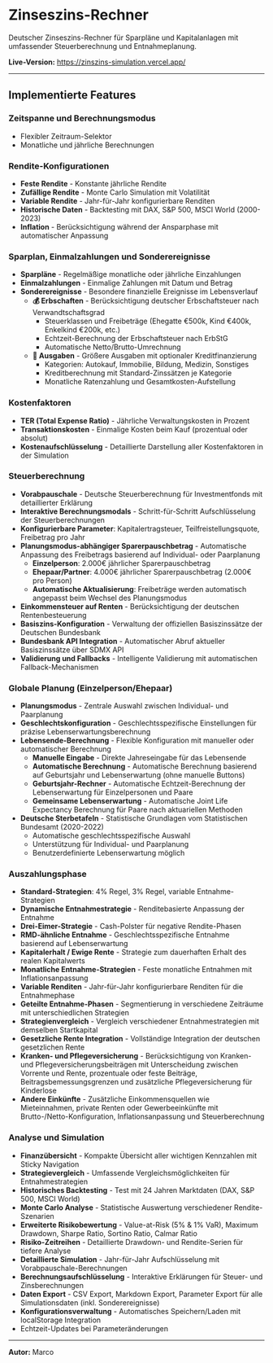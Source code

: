 
# Zinseszins-Rechner

Deutscher Zinseszins-Rechner für Sparpläne und Kapitalanlagen mit umfassender Steuerberechnung und Entnahmeplanung.

**Live-Version:** https://zinszins-simulation.vercel.app/

---
## Implementierte Features

### Zeitspanne und Berechnungsmodus
- Flexibler Zeitraum-Selektor
- Monatliche und jährliche Berechnungen

### Rendite-Konfigurationen
- **Feste Rendite** - Konstante jährliche Rendite
- **Zufällige Rendite** - Monte Carlo Simulation mit Volatilität
- **Variable Rendite** - Jahr-für-Jahr konfigurierbare Renditen
- **Historische Daten** - Backtesting mit DAX, S&P 500, MSCI World (2000-2023)
- **Inflation** - Berücksichtigung während der Ansparphase mit automatischer Anpassung

### Sparplan, Einmalzahlungen und Sonderereignisse
- **Sparpläne** - Regelmäßige monatliche oder jährliche Einzahlungen
- **Einmalzahlungen** - Einmalige Zahlungen mit Datum und Betrag
- **Sonderereignisse** - Besondere finanzielle Ereignisse im Lebensverlauf
  - **💰 Erbschaften** - Berücksichtigung deutscher Erbschaftsteuer nach Verwandtschaftsgrad
    - Steuerklassen und Freibeträge (Ehegatte €500k, Kind €400k, Enkelkind €200k, etc.)
    - Echtzeit-Berechnung der Erbschaftsteuer nach ErbStG
    - Automatische Netto/Brutto-Umrechnung
  - **💸 Ausgaben** - Größere Ausgaben mit optionaler Kreditfinanzierung
    - Kategorien: Autokauf, Immobilie, Bildung, Medizin, Sonstiges
    - Kreditberechnung mit Standard-Zinssätzen je Kategorie
    - Monatliche Ratenzahlung und Gesamtkosten-Aufstellung

### Kostenfaktoren
- **TER (Total Expense Ratio)** - Jährliche Verwaltungskosten in Prozent
- **Transaktionskosten** - Einmalige Kosten beim Kauf (prozentual oder absolut)
- **Kostenaufschlüsselung** - Detaillierte Darstellung aller Kostenfaktoren in der Simulation

### Steuerberechnung
- **Vorabpauschale** - Deutsche Steuerberechnung für Investmentfonds mit detaillierter Erklärung
- **Interaktive Berechnungsmodals** - Schritt-für-Schritt Aufschlüsselung der Steuerberechnungen
- **Konfigurierbare Parameter**: Kapitalertragsteuer, Teilfreistellungsquote, Freibetrag pro Jahr
- **Planungsmodus-abhängiger Sparerpauschbetrag** - Automatische Anpassung des Freibetrags basierend auf Individual- oder Paarplanung
  - **Einzelperson**: 2.000€ jährlicher Sparerpauschbetrag
  - **Ehepaar/Partner**: 4.000€ jährlicher Sparerpauschbetrag (2.000€ pro Person)
  - **Automatische Aktualisierung**: Freibeträge werden automatisch angepasst beim Wechsel des Planungsmodus
- **Einkommensteuer auf Renten** - Berücksichtigung der deutschen Rentenbesteuerung
- **Basiszins-Konfiguration** - Verwaltung der offiziellen Basiszinssätze der Deutschen Bundesbank
- **Bundesbank API Integration** - Automatischer Abruf aktueller Basiszinssätze über SDMX API
- **Validierung und Fallbacks** - Intelligente Validierung mit automatischen Fallback-Mechanismen

### Globale Planung (Einzelperson/Ehepaar)
- **Planungsmodus** - Zentrale Auswahl zwischen Individual- und Paarplanung
- **Geschlechtskonfiguration** - Geschlechtsspezifische Einstellungen für präzise Lebenserwartungsberechnung
- **Lebensende-Berechnung** - Flexible Konfiguration mit manueller oder automatischer Berechnung
  - **Manuelle Eingabe** - Direkte Jahreseingabe für das Lebensende
  - **Automatische Berechnung** - Automatische Berechnung basierend auf Geburtsjahr und Lebenserwartung (ohne manuelle Buttons)
  - **Geburtsjahr-Rechner** - Automatische Echtzeit-Berechnung der Lebenserwartung für Einzelpersonen und Paare
  - **Gemeinsame Lebenserwartung** - Automatische Joint Life Expectancy Berechnung für Paare nach aktuariellen Methoden
- **Deutsche Sterbetafeln** - Statistische Grundlagen vom Statistischen Bundesamt (2020-2022)
  - Automatische geschlechtsspezifische Auswahl
  - Unterstützung für Individual- und Paarplanung
  - Benutzerdefinierte Lebenserwartung möglich

### Auszahlungsphase
- **Standard-Strategien**: 4% Regel, 3% Regel, variable Entnahme-Strategien
- **Dynamische Entnahmestrategie** - Renditebasierte Anpassung der Entnahme
- **Drei-Eimer-Strategie** - Cash-Polster für negative Rendite-Phasen
- **RMD-ähnliche Entnahme** - Geschlechtsspezifische Entnahme basierend auf Lebenserwartung
- **Kapitalerhalt / Ewige Rente** - Strategie zum dauerhaften Erhalt des realen Kapitalwerts
- **Monatliche Entnahme-Strategien** - Feste monatliche Entnahmen mit Inflationsanpassung
- **Variable Renditen** - Jahr-für-Jahr konfigurierbare Renditen für die Entnahmephase
- **Geteilte Entnahme-Phasen** - Segmentierung in verschiedene Zeiträume mit unterschiedlichen Strategien
- **Strategienvergleich** - Vergleich verschiedener Entnahmestrategien mit demselben Startkapital
- **Gesetzliche Rente Integration** - Vollständige Integration der deutschen gesetzlichen Rente
- **Kranken- und Pflegeversicherung** - Berücksichtigung von Kranken- und Pflegeversicherungsbeiträgen mit Unterscheidung zwischen Vorrente und Rente, prozentuale oder feste Beiträge, Beitragsbemessungsgrenzen und zusätzliche Pflegeversicherung für Kinderlose
- **Andere Einkünfte** - Zusätzliche Einkommensquellen wie Mieteinnahmen, private Renten oder Gewerbeeinkünfte mit Brutto-/Netto-Konfiguration, Inflationsanpassung und Steuerberechnung

### Analyse und Simulation
- **Finanzübersicht** - Kompakte Übersicht aller wichtigen Kennzahlen mit Sticky Navigation
- **Strategievergleich** - Umfassende Vergleichsmöglichkeiten für Entnahmestrategien
- **Historisches Backtesting** - Test mit 24 Jahren Marktdaten (DAX, S&P 500, MSCI World)
- **Monte Carlo Analyse** - Statistische Auswertung verschiedener Rendite-Szenarien
- **Erweiterte Risikobewertung** - Value-at-Risk (5% & 1% VaR), Maximum Drawdown, Sharpe Ratio, Sortino Ratio, Calmar Ratio
- **Risiko-Zeitreihen** - Detaillierte Drawdown- und Rendite-Serien für tiefere Analyse
- **Detaillierte Simulation** - Jahr-für-Jahr Aufschlüsselung mit Vorabpauschale-Berechnungen
- **Berechnungsaufschlüsselung** - Interaktive Erklärungen für Steuer- und Zinsberechnungen
- **Daten Export** - CSV Export, Markdown Export, Parameter Export für alle Simulationsdaten (inkl. Sonderereignisse)
- **Konfigurationsverwaltung** - Automatisches Speichern/Laden mit localStorage Integration
- Echtzeit-Updates bei Parameteränderungen

---

**Autor:** Marco
